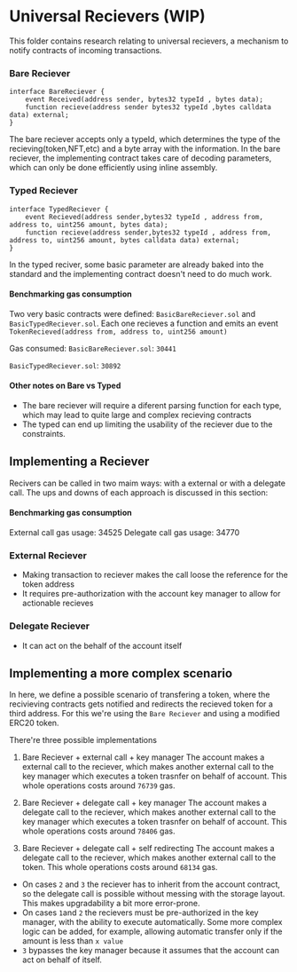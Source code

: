 # Universal Recievers (WIP)

This folder contains research relating to universal recievers, a mechanism to notify contracts of incoming transactions.


### Bare Reciever
```solidity
interface BareReciever {
    event Received(address sender, bytes32 typeId , bytes data);
    function recieve(address sender bytes32 typeId ,bytes calldata data) external;
}
```
The bare reciever accepts only a typeId, which determines the type of the recieving(token,NFT,etc) and a byte array with the information. In the bare reciever, the implementing contract takes care of decoding parameters, which can only be done efficiently using inline assembly.

### Typed Reciever
```solidity
interface TypedReciever {
    event Recieved(address sender,bytes32 typeId , address from, address to, uint256 amount, bytes data);
    function recieve(address sender,bytes32 typeId , address from, address to, uint256 amount, bytes calldata data) external;
}
```  
In the typed reciver, some basic parameter are already baked into the standard and the implementing contract doesn't need to do much work.

#### Benchmarking gas consumption

Two very basic contracts were defined: `BasicBareReciever.sol` and `BasicTypedReciever.sol`. Each one recieves a function and emits an event `TokenRecieved(address from, address to, uint256 amount)`

Gas consumed:
`BasicBareReciever.sol`: `30441`

`BasicTypedReciever.sol`: `30892`

#### Other notes on Bare vs Typed
* The bare reciever will require a diferent parsing function for each type, which may lead to quite large and complex recieving contracts
* The typed can end up limiting the usability of the reciever due to the constraints.    


## Implementing a Reciever

Recivers can be called in two maim ways: with a external or with a delegate call. The ups and downs of each approach is discussed in this section:  

#### Benchmarking gas consumption
External call gas usage:  34525
Delegate call gas usage:  34770

### External Reciever
* Making transaction to reciever makes the call loose the reference for the token address
* It requires pre-authorization with the account key manager to allow for actionable recieves 

### Delegate Reciever
* It can act on the behalf of the account itself

## Implementing a more complex scenario
In here, we define a possible scenario of transfering a token, where the recivieving contracts gets notified and redirects the recieved token for a third address. For this we're using the `Bare Reciever` and using a modified ERC20 token.

There're three possible implementations

1. Bare Reciever + external call + key manager
The account makes a external call to the reciever, which makes another external call to the key manager which executes a token trasnfer on behalf of account.
This whole operations costs around `76739` gas.

2. Bare Reciever + delegate call + key manager
The account makes a delegate call to the reciever, which makes another external call to the key manager which executes a token trasnfer on behalf of account.
This whole operations costs around `78406` gas. 

3. Bare Reciever + delegate call + self redirecting
The account makes a delegate call to the reciever, which makes another external call to the token.
This whole operations costs around `68134` gas.

* On cases `2` and  `3` the reciever has to inherit from the account contract, so the delegate call is possible without messing with the storage layout. This makes upgradability a bit more error-prone.
* On cases `1`and `2` the recievers must be pre-authorized in the key manager, with the ability to execute automatically. Some more complex logic can be added, for example, allowing automatic transfer only if the amount is less than `x value`  
* `3` bypasses the key manager because it assumes that the account can act on behalf of itself. 

